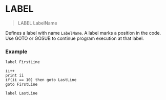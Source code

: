 # LABEL

> LABEL LabelName

Defines a label with name `LabelName`. A label marks a position in the code. Use GOTO or GOSUB to continue program execution at that label. 

### Example

```
label FirstLine
    
ii++
print ii
if(ii == 10) then goto LastLine 
goto FirstLine

label LastLine
```



